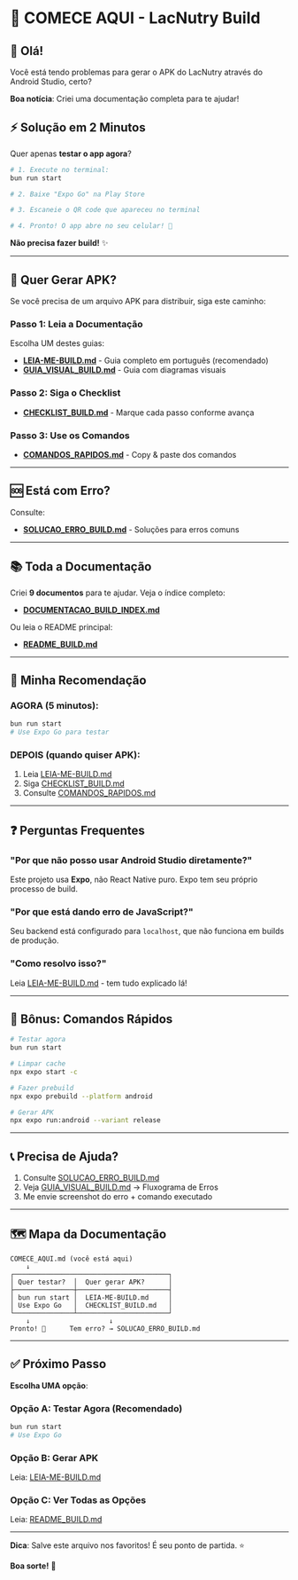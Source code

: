 # 🚀 COMECE AQUI - LacNutry Build

## 👋 Olá!

Você está tendo problemas para gerar o APK do LacNutry através do Android Studio, certo?

**Boa notícia**: Criei uma documentação completa para te ajudar!

## ⚡ Solução em 2 Minutos

Quer apenas **testar o app agora**?

```bash
# 1. Execute no terminal:
bun run start

# 2. Baixe "Expo Go" na Play Store

# 3. Escaneie o QR code que apareceu no terminal

# 4. Pronto! O app abre no seu celular! 🎉
```

**Não precisa fazer build!** ✨

---

## 📱 Quer Gerar APK?

Se você precisa de um arquivo APK para distribuir, siga este caminho:

### Passo 1: Leia a Documentação
Escolha UM destes guias:

- **[LEIA-ME-BUILD.md](LEIA-ME-BUILD.md)** - Guia completo em português (recomendado)
- **[GUIA_VISUAL_BUILD.md](GUIA_VISUAL_BUILD.md)** - Guia com diagramas visuais

### Passo 2: Siga o Checklist
- **[CHECKLIST_BUILD.md](CHECKLIST_BUILD.md)** - Marque cada passo conforme avança

### Passo 3: Use os Comandos
- **[COMANDOS_RAPIDOS.md](COMANDOS_RAPIDOS.md)** - Copy & paste dos comandos

---

## 🆘 Está com Erro?

Consulte:
- **[SOLUCAO_ERRO_BUILD.md](SOLUCAO_ERRO_BUILD.md)** - Soluções para erros comuns

---

## 📚 Toda a Documentação

Criei **9 documentos** para te ajudar. Veja o índice completo:
- **[DOCUMENTACAO_BUILD_INDEX.md](DOCUMENTACAO_BUILD_INDEX.md)**

Ou leia o README principal:
- **[README_BUILD.md](README_BUILD.md)**

---

## 🎯 Minha Recomendação

### AGORA (5 minutos):
```bash
bun run start
# Use Expo Go para testar
```

### DEPOIS (quando quiser APK):
1. Leia [LEIA-ME-BUILD.md](LEIA-ME-BUILD.md)
2. Siga [CHECKLIST_BUILD.md](CHECKLIST_BUILD.md)
3. Consulte [COMANDOS_RAPIDOS.md](COMANDOS_RAPIDOS.md)

---

## ❓ Perguntas Frequentes

### "Por que não posso usar Android Studio diretamente?"
Este projeto usa **Expo**, não React Native puro. Expo tem seu próprio processo de build.

### "Por que está dando erro de JavaScript?"
Seu backend está configurado para `localhost`, que não funciona em builds de produção.

### "Como resolvo isso?"
Leia [LEIA-ME-BUILD.md](LEIA-ME-BUILD.md) - tem tudo explicado lá!

---

## 🎁 Bônus: Comandos Rápidos

```bash
# Testar agora
bun run start

# Limpar cache
npx expo start -c

# Fazer prebuild
npx expo prebuild --platform android

# Gerar APK
npx expo run:android --variant release
```

---

## 📞 Precisa de Ajuda?

1. Consulte [SOLUCAO_ERRO_BUILD.md](SOLUCAO_ERRO_BUILD.md)
2. Veja [GUIA_VISUAL_BUILD.md](GUIA_VISUAL_BUILD.md) → Fluxograma de Erros
3. Me envie screenshot do erro + comando executado

---

## 🗺️ Mapa da Documentação

```
COMECE_AQUI.md (você está aqui)
    ↓
┌───────────────────────────────────────┐
│ Quer testar?  │  Quer gerar APK?      │
├───────────────┼───────────────────────┤
│ bun run start │  LEIA-ME-BUILD.md     │
│ Use Expo Go   │  CHECKLIST_BUILD.md   │
└───────────────┴───────────────────────┘
    ↓                    ↓
Pronto! 🎉      Tem erro? → SOLUCAO_ERRO_BUILD.md
```

---

## ✅ Próximo Passo

**Escolha UMA opção**:

### Opção A: Testar Agora (Recomendado)
```bash
bun run start
# Use Expo Go
```

### Opção B: Gerar APK
Leia: [LEIA-ME-BUILD.md](LEIA-ME-BUILD.md)

### Opção C: Ver Todas as Opções
Leia: [README_BUILD.md](README_BUILD.md)

---

**Dica**: Salve este arquivo nos favoritos! É seu ponto de partida. ⭐

**Boa sorte!** 🚀
